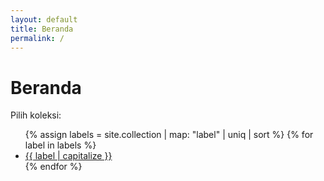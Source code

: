 ```yaml
---
layout: default
title: Beranda
permalink: /
---
```


<h1>Beranda</h1>
<p>Pilih koleksi:</p>

<ul>
  {% assign labels = site.collection | map: "label" | uniq | sort %}
  {% for label in labels %}
    <li><a href="/collection/{{ label | slugify }}/">{{ label | capitalize }}</a></li>
  {% endfor %}
</ul>
